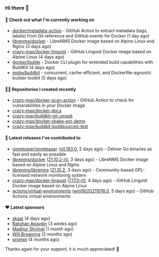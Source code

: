 ### Hi there 👋

#### 👷 Check out what I'm currently working on

- [docker/metadata-action](https://github.com/docker/metadata-action) - GitHub Action to extract metadata (tags, labels) from Git reference and GitHub events for Docker (1 day ago)
- [librenms/docker](https://github.com/librenms/docker) - LibreNMS Docker image based on Alpine Linux and Nginx (3 days ago)
- [crazy-max/docker-linguist](https://github.com/crazy-max/docker-linguist) - GitHub Linguist Docker image based on Alpine Linux (4 days ago)
- [docker/buildx](https://github.com/docker/buildx) - Docker CLI plugin for extended build capabilities with BuildKit (4 days ago)
- [moby/buildkit](https://github.com/moby/buildkit) - concurrent, cache-efficient, and Dockerfile-agnostic builder toolkit (5 days ago)

#### 👨‍💻 Repositories I created recently

- [crazy-max/docker-scan-action](https://github.com/crazy-max/docker-scan-action) - GitHub Action to check for vulnerabilities in your Docker image
- [crazy-max/docker-docs](https://github.com/crazy-max/docker-docs)
- [crazy-max/buildkit-git-umask](https://github.com/crazy-max/buildkit-git-umask)
- [crazy-max/docker-xbake-ext-demo](https://github.com/crazy-max/docker-xbake-ext-demo)
- [crazy-max/buildkit-buildsources-test](https://github.com/crazy-max/buildkit-buildsources-test)

#### 🚀 Latest releases I've contributed to

- [goreleaser/goreleaser](https://github.com/goreleaser/goreleaser) ([v0.183.0](https://github.com/goreleaser/goreleaser/releases/tag/v0.183.0), 2 days ago) - Deliver Go binaries as fast and easily as possible
- [librenms/docker](https://github.com/librenms/docker) ([21.10.2-r0](https://github.com/librenms/docker/releases/tag/21.10.2-r0), 3 days ago) - LibreNMS Docker image based on Alpine Linux and Nginx
- [librenms/librenms](https://github.com/librenms/librenms) ([21.10.2](https://github.com/librenms/librenms/releases/tag/21.10.2), 3 days ago) - Community-based GPL-licensed network monitoring system
- [crazy-max/docker-linguist](https://github.com/crazy-max/docker-linguist) ([7.17.0-r0](https://github.com/crazy-max/docker-linguist/releases/tag/7.17.0-r0), 4 days ago) - GitHub Linguist Docker image based on Alpine Linux
- [actions/virtual-environments](https://github.com/actions/virtual-environments) ([win19/20211018.0](https://github.com/actions/virtual-environments/releases/tag/win19%2F20211018.0), 5 days ago) - GitHub Actions virtual environments

#### ❤️ Latest sponsors
- [sksat](https://github.com/sksat) (4 days ago)
- [Batuhan Apaydın](https://github.com/developer-guy) (3 weeks ago)
- [Madhur Shrimal](https://github.com/shrimalmadhur) (1 month ago)
- [Will Browning](https://github.com/willbrowningme) (2 months ago)
- [prompt](https://github.com/pr-mpt) (4 months ago)

Thanks again for your support, it is much appreciated! 🙏

